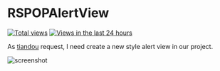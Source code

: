 RSPOPAlertView
==============

[![Total views](https://sourcegraph.com/api/repos/github.com/yeahdongcn/RSPOPAlertView/counters/views.png)](https://sourcegraph.com/github.com/yeahdongcn/RSPOPAlertView)
[![Views in the last 24 hours](https://sourcegraph.com/api/repos/github.com/yeahdongcn/RSPOPAlertView/counters/views-24h.png)](https://sourcegraph.com/github.com/yeahdongcn/RSPOPAlertView)

As [tiandou](https://github.com/tiandou) request, I need create a new style alert view in our project.

![screenshot](https://raw.githubusercontent.com/yeahdongcn/RSPOPPickerSheet/master/video.gif)